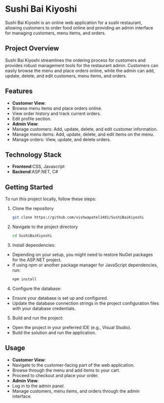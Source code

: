 # Sushi Bai Kiyoshi
Sushi Bai Kiyoshi is an online web application for a sushi restaurant, allowing customers to order food online and providing an admin interface for managing customers, menu items, and orders.

## Project Overview
Sushi Bai Kiyoshi streamlines the ordering process for customers and provides robust management tools for the restaurant admin. Customers can easily browse the menu and place orders online, while the admin can add, update, delete, and edit customers, menu items, and orders.

## Features
- **Customer View**: 
- Browse menu items and place orders online.
- View order history and track current orders.
- Edit profile section.
- **Admin View**:
- Manage customers: Add, update, delete, and edit customer information.
- Manage menu items: Add, update, delete, and edit items on the menu.
- Manage orders: View, update, and delete orders.

## Technology Stack
- **Frontend**:CSS, Javascript
- **Backend**:ASP.NET, C#

## Getting Started
To run this project locally, follow these steps:

1. Clone the repository
   ```bash
   git clone https://github.com/vishwapatel1401/SushiBaiKiyoshi
2. Navigate to the project directory
   ```bash
   cd SushiBaiKiyoshi
3.	Install dependencies:
-	Depending on your setup, you might need to restore NuGet packages for the ASP.NET project.
-	If using npm or another package manager for JavaScript dependencies, run:
    ```bash
    npm install
4.	Configure the database:
-	Ensure your database is set up and configured.
-	Update the database connection strings in the project configuration files with your database credentials.
5.	Build and run the project:
-	Open the project in your preferred IDE (e.g., Visual Studio).
-	Build the solution and run the application.

## Usage
- **Customer View**:
- Navigate to the customer-facing part of the web application.
- Browse through the menu and add items to your cart.
- Proceed to checkout and place your order.
- **Admin View**:
- Log in to the admin panel.
- Manage customers, menu items, and orders through the admin interface.
